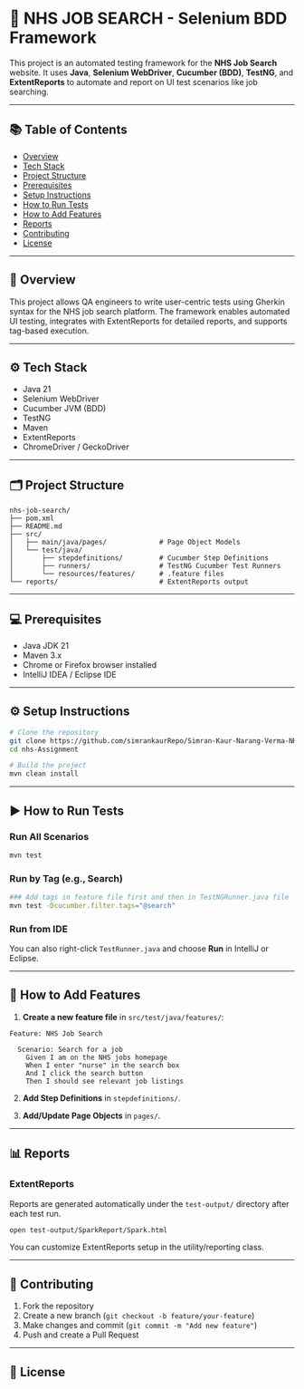 
# 🧪 NHS JOB SEARCH - Selenium BDD Framework

This project is an automated testing framework for the **NHS Job Search** website. It uses **Java**, **Selenium WebDriver**, **Cucumber (BDD)**, **TestNG**, and **ExtentReports** to automate and report on UI test scenarios like job searching.

---

## 📚 Table of Contents

- [Overview](#overview)
- [Tech Stack](#tech-stack)
- [Project Structure](#project-structure)
- [Prerequisites](#prerequisites)
- [Setup Instructions](#setup-instructions)
- [How to Run Tests](#how-to-run-tests)
- [How to Add Features](#how-to-add-features)
- [Reports](#reports)
- [Contributing](#contributing)
- [License](#license)

---

## 📖 Overview

This project allows QA engineers to write user-centric tests using Gherkin syntax for the NHS job search platform. The framework enables automated UI testing, integrates with ExtentReports for detailed reports, and supports tag-based execution.

---

## ⚙️ Tech Stack

- Java 21
- Selenium WebDriver
- Cucumber JVM (BDD)
- TestNG
- Maven
- ExtentReports
- ChromeDriver / GeckoDriver

---

## 🗂 Project Structure

```
nhs-job-search/
├── pom.xml
├── README.md
├── src/
│   ├── main/java/pages/             # Page Object Models
│   └── test/java/
│       ├── stepdefinitions/         # Cucumber Step Definitions
│       ├── runners/                 # TestNG Cucumber Test Runners
│       └── resources/features/      # .feature files
└── reports/                         # ExtentReports output
```

---

## 💻 Prerequisites

- Java JDK 21
- Maven 3.x
- Chrome or Firefox browser installed
- IntelliJ IDEA / Eclipse IDE

---

## ⚙️ Setup Instructions

```bash
# Clone the repository
git clone https://github.com/simrankaurRepo/Simran-Kaur-Narang-Verma-NHSBSA.git
cd nhs-Assignment

# Build the project
mvn clean install
```

---

## ▶️ How to Run Tests

### Run All Scenarios
```bash
mvn test
```

### Run by Tag (e.g., Search)
```bash
### Add tags in feature file first and then in TestNGRunner.java file
mvn test -Dcucumber.filter.tags="@search"
```

### Run from IDE
You can also right-click `TestRunner.java` and choose **Run** in IntelliJ or Eclipse.

---

## 🧾 How to Add Features

1. **Create a new feature file** in `src/test/java/features/`:

```gherkin
Feature: NHS Job Search

  Scenario: Search for a job
    Given I am on the NHS jobs homepage
    When I enter "nurse" in the search box
    And I click the search button
    Then I should see relevant job listings
```

2. **Add Step Definitions** in `stepdefinitions/`.

3. **Add/Update Page Objects** in `pages/`.

---

## 📊 Reports

### ExtentReports
Reports are generated automatically under the `test-output/` directory after each test run.

```bash
open test-output/SparkReport/Spark.html
```

You can customize ExtentReports setup in the utility/reporting class.

---

## 🤝 Contributing

1. Fork the repository
2. Create a new branch (`git checkout -b feature/your-feature`)
3. Make changes and commit (`git commit -m "Add new feature"`)
4. Push and create a Pull Request

---

## 📄 License


